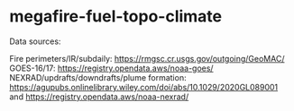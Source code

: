 # megafire-fuel-topo-climate

Data sources:

Fire perimeters/IR/subdaily: https://rmgsc.cr.usgs.gov/outgoing/GeoMAC/  
GOES-16/17: https://registry.opendata.aws/noaa-goes/  
NEXRAD/updrafts/downdrafts/plume formation: https://agupubs.onlinelibrary.wiley.com/doi/abs/10.1029/2020GL089001 and https://registry.opendata.aws/noaa-nexrad/  